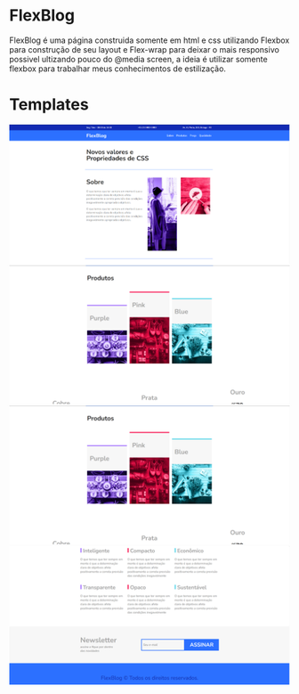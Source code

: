 # FlexBlog
FlexBlog é uma página construida somente em html e css utilizando Flexbox para construção de seu layout e Flex-wrap para deixar o mais responsivo possivel ultizando pouco do @media screen, a ideia é utilizar somente flexbox para trabalhar meus conhecimentos de estilização.

<h1>Templates</h1>

<img src="templates/screenshot-01.png">
<img src="templates/screenshot-02.png">
<img src="templates/screenshot-03.png">
<img src="templates/screenshot-04.png">

